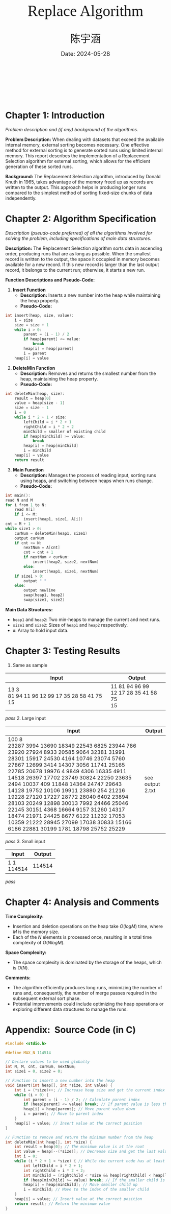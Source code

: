 
<div align=center STYLE="page-break-after: always;">
<!--敲几个回车-->
    <br/><br/><br/><br/><br/><br/><br/><br/><br/>
<!--标题调整，在这里选择你想要的字号和字体-->
    <font size=15 face="微软雅黑">
        Replace Algorithm<!--内容自己改-->
    </font>
<!--敲几个回车-->
    <br/><br/><br/>
    <font size=6 face="微软雅黑">
        陈宇涵<!--内容自己改-->
    </font>
<!--敲几个回车-->
    <br/><br/>
    <font size = 4>
        Date: 2024-05-28<!--内容自己改--><br/>
        <br/><br/><br/><br/><br/><br/>
    </font>
</div>

# Chapter 1: Introduction
*Problem description and (if any) background of the algorithms.*

**Problem Description:** When dealing with datasets that exceed the available internal memory, external sorting becomes necessary. One effective method for external sorting is to generate sorted runs using limited internal memory. This report describes the implementation of a Replacement Selection algorithm for external sorting, which allows for the efficient generation of these sorted runs.

**Background:** The Replacement Selection algorithm, introduced by Donald Knuth in 1965, takes advantage of the memory freed up as records are written to the output. This approach helps in producing longer runs compared to the simplest method of sorting fixed-size chunks of data independently.

# Chapter 2: Algorithm Specification
*Description (pseudo-code preferred) of all the algorithms involved for solving the problem, including specifications of main data structures.*

**Description:**
The Replacement Selection algorithm sorts data in ascending order, producing runs that are as long as possible. When the smallest record is written to the output, the space it occupied in memory becomes available for a new record. If this new record is larger than the last output record, it belongs to the current run; otherwise, it starts a new run.

**Function Descriptions and Pseudo-Code:**

1. **Insert Function**
   - **Description:** Inserts a new number into the heap while maintaining the heap property.
   - **Pseudo-Code:**
```c
int insert(heap, size, value):
    i = size
    size = size + 1
    while i > 0:
        parent = (i - 1) / 2
        if heap[parent] <= value:
            break
        heap[i] = heap[parent]
        i = parent
    heap[i] = value
```

2. **DeleteMin Function**
   - **Description:** Removes and returns the smallest number from the heap, maintaining the heap property.
   - **Pseudo-Code:**
```c
int deleteMin(heap, size):
    result = heap[0]
    value = heap[size - 1]
    size = size - 1
    i = 0
    while i * 2 + 1 < size:
        leftChild = i * 2 + 1
        rightChild = i * 2 + 2
        minChild = smaller of existing child
        if heap[minChild] >= value:
            break
        heap[i] = heap[minChild]
        i = minChild
    heap[i] = value
    return result
```

3. **Main Function**
   - **Description:** Manages the process of reading input, sorting runs using heaps, and switching between heaps when runs change.
   - **Pseudo-Code:**
```c
int main():
read N and M
for i from 1 to N:
    read A[i]
    if i <= M:
        insert(heap1, size1, A[i])
cnt = M + 1
while size1 > 0:
    curNum = deleteMin(heap1, size1)
    output curNum
    if cnt <= N:
        nextNum = A[cnt]
        cnt = cnt + 1
        if nextNum < curNum:
            insert(heap2, size2, nextNum)
        else:
            insert(heap1, size1, nextNum)
    if size1 > 0:
        output " "
    else:
        output newline
        swap(heap1, heap2)
        swap(size1, size2)

```

**Main Data Structures:**

- `heap1` and `heap2`: Two min-heaps to manage the current and next runs.
- `size1` and `size2`: Sizes of `heap1` and `heap2` respectively.
- `A`: Array to hold input data.
# Chapter 3: Testing Results
1. Same as sample

| Input                                          | Output                                       |
| ---------------------------------------------- | -------------------------------------------- |
| 13 3<br>81 94 11 96 12 99 17 35 28 58 41 75 15 | 11 81 94 96 99<br>12 17 28 35 41 58 75<br>15 |
*pass*
2. Large input

| Input                                                                                                                                                                                                                                                                                                                                                                                                                                                                                                                                                                                              | Output           |
| -------------------------------------------------------------------------------------------------------------------------------------------------------------------------------------------------------------------------------------------------------------------------------------------------------------------------------------------------------------------------------------------------------------------------------------------------------------------------------------------------------------------------------------------------------------------------------------------------- | ---------------- |
| 100 8<br>23287 3994 13690 18349 22543 6825 23944 786 23920 27924 8933 20585 9064 32381 31991 28301 15917 24530 4164 10746 23074 5760 27867 12699 3414 14307 3056 11741 25165 22785 20678 19976 4 9849 4306 16335 4911 14518 26397 17702 23749 30824 22250 23635 2494 10037 409 11848 14364 24747 29643 14128 19752 10106 19911 23880 254 21216 19228 27120 17227 28772 28040 6402 23894 28103 20249 12898 30013 7992 24466 25046 22145 30151 4368 16664 9157 31260 14317 18474 21971 24425 8677 6122 11232 17053 10359 21222 28945 27099 17038 30833 15166 6186 22881 30199 1781 18798 25752 25229 | see output 2.txt |
*pass*
3. Small input

| Input         | Output |
| ------------- | ------ |
| 1 1<br>114514 | 114514 |
*pass*
# Chapter 4: Analysis and Comments

**Time Complexity:**

- Insertion and deletion operations on the heap take $O(log⁡M)$ time, where $M$ is the memory size.
- Each of the $N$ elements is processed once, resulting in a total time complexity of $O(Nlog⁡M)$.

**Space Complexity:**

- The space complexity is dominated by the storage of the heaps, which is $O(N)$.

**Comments:**

- The algorithm efficiently produces long runs, minimizing the number of runs and, consequently, the number of merge passes required in the subsequent external sort phase.
- Potential improvements could include optimizing the heap operations or exploring different data structures to manage the runs.
# Appendix:  Source Code (in C)
```c
#include <stdio.h>

#define MAX_N 114514

// Declare values to be used globally
int N, M, cnt, curNum, nextNum;
int size1 = 0, size2 = 0;

// Function to insert a new number into the heap
void insert(int heap[], int *size, int value) {
    int i = (*size)++; // Increase heap size and get the current index
    while (i > 0) {
        int parent = (i - 1) / 2; // Calculate parent index
        if (heap[parent] <= value) break; // If parent value is less than or equal to the value to be inserted, break
        heap[i] = heap[parent]; // Move parent value down
        i = parent; // Move to parent index
    }
    heap[i] = value; // Insert value at the correct position
}

// Function to remove and return the minimum number from the heap
int deleteMin(int heap[], int *size) {
    int result = heap[0]; // The minimum value is at the root
    int value = heap[--(*size)]; // Decrease size and get the last value in the heap
    int i = 0;
    while (i * 2 + 1 < *size) { // While the current node has at least one child
        int leftChild = i * 2 + 1;
        int rightChild = i * 2 + 2;
        int minChild = (rightChild < *size && heap[rightChild] < heap[leftChild]) ? rightChild : leftChild; // Find the smaller child
        if (heap[minChild] >= value) break; // If the smaller child is greater than or equal to the value, break
        heap[i] = heap[minChild]; // Move smaller child up
        i = minChild; // Move to the index of the smaller child
    }
    heap[i] = value; // Insert value at the correct position
    return result; // Return the minimum value
}

int main() {
    // Read the values of N and M
    scanf("%d %d", &N, &M);
    
    int A[N + 5], heap1[M + 5], heap2[N + 5];
    
    // Read the input array and build the initial heap
    for (int i = 1; i <= N; i++) {
        scanf("%d", &A[i]);
        if (i <= M) insert(heap1, &size1, A[i]); // Only insert the first M numbers into the heap
    }
    
    cnt = M + 1; // Initialize the counter to point to the next element after the first M elements
    
    // Process the heaps and output the sorted numbers
    while (size1 > 0) {
        curNum = deleteMin(heap1, &size1); // Get the minimum number from the heap
        printf("%d", curNum); // Print the minimum number
        
        if (cnt <= N) { // If there are still numbers left in the input array
            nextNum = A[cnt++]; // Get the next number
            if (nextNum < curNum) { // If the next number is smaller than the current minimum
                insert(heap2, &size2, nextNum); // Insert it into the second heap
            } else { // If the next number is larger or equal to the current minimum
                insert(heap1, &size1, nextNum); // Insert it into the first heap
            }
        }
        
        if (size1 > 0) { // If the first heap still has elements
            printf(" ");
        } else { // If the first heap is empty, switch to the second heap
            printf("\n");
            for (int i = 0; i < N; i++) {
                int t = heap1[i]; // Temporary variable for swapping
                heap1[i] = heap2[i]; // Move elements from heap2 to heap1
                heap2[i] = t; // Clear heap2
            }
            int temp = size1; // Swap the sizes of the heaps
            size1 = size2;
            size2 = temp;
        }
    }
    return 0;
}
```
